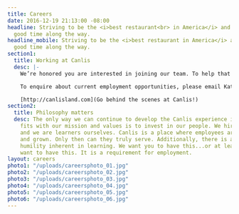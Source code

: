```yaml
---
title: Careers
date: 2016-12-19 21:13:00 -08:00
headline: Striving to be the <i>best restaurant<br> in America</i> and have a <br>damn
  good time along the way.
headline_mobile: Striving to be the <i>best restaurant in America</i> and have a damn
  good time along the way.
section1:
  title: Working at Canlis
  desc: |-
    We’re honored you are interested in joining our team. To help that process, we recommend you read most of this entire website to figure out what makes us tick. We recommend thinking about how working here will help you become more of who you want to become, not what you want to become. We recommend taking the advice of your mother — whatever it was she said, try to remember — it’s going to help you get a job here.

    To enquire about current employment opportunities, please email Katherine Coffman at [mailto:canlis@canlis.com](canlis@canlis.com).

    [http://canlisland.com](Go behind the scenes at Canlis!)
section2:
  title: Philosophy matters
  desc: The only way we can continue to develop the Canlis experience in a way that
    fits with our mission and values is to invest in our people. We hire learners
    and we are learners ourselves. Canlis is a place where employees are nurtured
    and grown. Only then can they truly serve. Additionally, there is a particular
    humility inherent in learning. We want you to have this...or at least to desperately
    want to have this. It is a requirement for employment.
layout: careers
photo1: "/uploads/careersphoto_01.jpg"
photo2: "/uploads/careersphoto_02.jpg"
photo3: "/uploads/careersphoto_03.jpg"
photo4: "/uploads/careersphoto_04.jpg"
photo5: "/uploads/careersphoto_05.jpg"
photo6: "/uploads/careersphoto_06.jpg"
---
```


